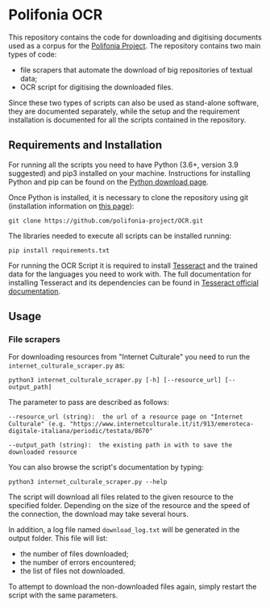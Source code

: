 # Polifonia OCR

This repository contains the code for downloading and digitising documents used as a corpus for the [Polifonia Project](https://polifonia-project.eu/).
The repository contains two main types of code:
* file scrapers that automate the download of big repositories of textual data;
* OCR script for digitising the downloaded files. 

Since these two types of scripts can also be used as stand-alone software, they are documented separately, while the setup and the requirement installation is documented for all the scripts contained in the repository.

## Requirements and Installation
For running all the scripts you need to have Python (3.6+, version 3.9 suggested) and pip3 installed on your machine.
Instructions for installing Python and pip can be found on the [Python download page](https://www.python.org/downloads/).

Once Python is installed, it is necessary to clone the repository using git (installation information on [this page](https://git-scm.com/book/en/v2/Getting-Started-Installing-Git)):

```
git clone https://github.com/polifonia-project/OCR.git
```

The libraries needed to execute all scripts can be installed running:
```
pip install requirements.txt
```

For running the OCR Script it is required to install [Tesseract](https://github.com/tesseract-ocr/tesseract) and the trained data for the languages you need to work with.
The full documentation for installing Tesseract and its dependencies can be found in [Tesseract official documentation](https://tesseract-ocr.github.io/tessdoc/Installation.html).

## Usage
### File scrapers
For downloading resources from "Internet Culturale" you need to run the ```internet_culturale_scraper.py``` as:
```
python3 internet_culturale_scraper.py [-h] [--resource_url] [--output_path]
```

The parameter to pass are described as follows:
```
--resource_url (string):  the url of a resource page on "Internet Culturale" (e.g. "https://www.internetculturale.it/it/913/emeroteca-digitale-italiana/periodic/testata/8670"

--output_path (string):  the existing path in with to save the downloaded resource
```

You can also browse the script's documentation by typing:
```
python3 internet_culturale_scraper.py --help
```

The script will download all files related to the given resource to the specified folder. 
Depending on the size of the resource and the speed of the connection, the download may take several hours.

In addition, a log file named ```download_log.txt``` will be generated in the output folder. This file will list:
* the number of files downloaded; 
* the number of errors encountered;
* the list of files not downloaded.

To attempt to download the non-downloaded files again, simply restart the script with the same parameters. 
